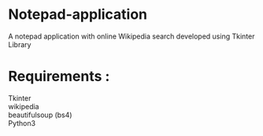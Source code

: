 # Notepad-application
A notepad application with online Wikipedia search developed using Tkinter Library


# Requirements :
Tkinter <br>
wikipedia <br>
beautifulsoup (bs4)<br>
Python3

 
